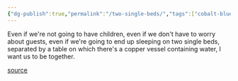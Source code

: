 ```yaml
---
{"dg-publish":true,"permalink":"/two-single-beds/","tags":["cobalt-blue"],"created":"","updated":""}
---
```


Even if we're not going to have children, even if we don't have to worry about guests, even if we're going to end up sleeping on two single beds, separated by a table on which there's a copper vessel containing water, I want us to be together.

[source](https://www.goodreads.com/book/show/14760312-cobalt-blue)